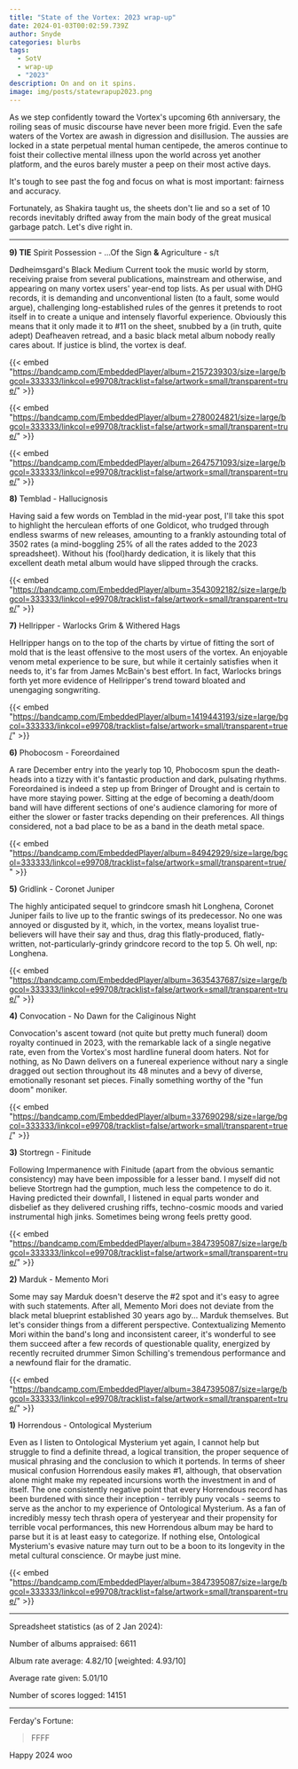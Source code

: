 ```yaml
---
title: "State of the Vortex: 2023 wrap-up"
date: 2024-01-03T00:02:59.739Z
author: Snyde
categories: blurbs
tags:
  - SotV
  - wrap-up
  - "2023"
description: On and on it spins.
image: img/posts/statewrapup2023.png
---
```

As we step confidently toward the Vortex's upcoming 6th anniversary, the roiling seas of music discourse have never been more frigid. Even the safe waters of the Vortex are awash in digression and disillusion. The aussies are locked in a state perpetual mental human centipede, the ameros continue to foist their collective mental illness upon the world across yet another platform, and the euros barely muster a peep on their most active days. 

It's tough to see past the fog and focus on what is most important: fairness and accuracy.

Fortunately, as Shakira taught us, the sheets don't lie and so a set of 10 records inevitably drifted away from the main body of the great musical garbage patch. Let's dive right in.

- - -

**9) TIE** Spirit Possession - ...Of the Sign **&** Agriculture - s/t

Dødheimsgard's Black Medium Current took the music world by storm, receiving praise from several publications, mainstream and otherwise, and appearing on many vortex users' year-end top lists. As per usual with DHG records, it is demanding and unconventional listen (to a fault, some would argue), challenging long-established rules of the genres it pretends to root itself in to create a unique and intensely flavorful experience. Obviously this means that it only made it to #11 on the sheet, snubbed by a (in truth, quite adept) Deafheaven retread, and a basic black metal album nobody really cares about. If justice is blind, the vortex is deaf.

{{< embed "https://bandcamp.com/EmbeddedPlayer/album=2157239303/size=large/bgcol=333333/linkcol=e99708/tracklist=false/artwork=small/transparent=true/" >}}

{{< embed "https://bandcamp.com/EmbeddedPlayer/album=2780024821/size=large/bgcol=333333/linkcol=e99708/tracklist=false/artwork=small/transparent=true/" >}}

{{< embed "https://bandcamp.com/EmbeddedPlayer/album=2647571093/size=large/bgcol=333333/linkcol=e99708/tracklist=false/artwork=small/transparent=true/" >}}

**8)** Temblad - Hallucignosis

Having said a few words on Temblad in the mid-year post, I'll take this spot to highlight the herculean efforts of one Goldicot, who trudged through endless swarms of new releases, amounting to a frankly astounding total of 3502 rates (a mind-boggling 25% of all the rates added to the 2023 spreadsheet). Without his (fool)hardy dedication, it is likely that this excellent death metal album would have slipped through the cracks.

{{< embed "https://bandcamp.com/EmbeddedPlayer/album=3543092182/size=large/bgcol=333333/linkcol=e99708/tracklist=false/artwork=small/transparent=true/" >}}

**7)** Hellripper - Warlocks Grim & Withered Hags

Hellripper hangs on to the top of the charts by virtue of fitting the sort of mold that is the least offensive to the most users of the vortex. An enjoyable venom metal experience to be sure, but while it certainly satisfies when it needs to, it's far from James McBain's best effort. In fact, Warlocks brings forth yet more evidence of Hellripper's trend toward bloated and unengaging songwriting.

{{< embed "https://bandcamp.com/EmbeddedPlayer/album=1419443193/size=large/bgcol=333333/linkcol=e99708/tracklist=false/artwork=small/transparent=true/" >}}

**6)** Phobocosm - Foreordained

A rare December entry into the yearly top 10, Phobocosm spun the death-heads into a tizzy with it's fantastic production and dark, pulsating rhythms. Foreordained is indeed a step up from Bringer of Drought and is certain to have more staying power.  Sitting at the edge of becoming a death/doom band will have different sections of one's audience clamoring for more of either the slower or faster tracks depending on their preferences. All things considered, not a bad place to be as a band in the death metal space.

{{< embed "https://bandcamp.com/EmbeddedPlayer/album=84942929/size=large/bgcol=333333/linkcol=e99708/tracklist=false/artwork=small/transparent=true/" >}}

**5)** Gridlink - Coronet Juniper

The highly anticipated sequel to grindcore smash hit Longhena, Coronet Juniper fails to live up to the frantic swings of its predecessor. No one was annoyed or disgusted by it, which, in the vortex, means loyalist true-believers will have their say and thus, drag this flatly-produced, flatly-written, not-particularly-grindy grindcore record to the top 5. Oh well, np: Longhena.

{{< embed "https://bandcamp.com/EmbeddedPlayer/album=3635437687/size=large/bgcol=333333/linkcol=e99708/tracklist=false/artwork=small/transparent=true/" >}}

**4)** Convocation - No Dawn for the Caliginous Night

Convocation's ascent toward (not quite but pretty much funeral) doom royalty continued in 2023, with the remarkable lack of a single negative rate, even from the Vortex's most hardline funeral doom haters. Not for nothing, as No Dawn delivers on a funereal experience without nary a single dragged out section throughout its 48 minutes and a bevy of diverse, emotionally resonant set pieces. Finally something worthy of the "fun doom" moniker.

{{< embed "https://bandcamp.com/EmbeddedPlayer/album=337690298/size=large/bgcol=333333/linkcol=e99708/tracklist=false/artwork=small/transparent=true/" >}}

**3)** Stortregn - Finitude

Following Impermanence with Finitude (apart from the obvious semantic consistency) may have been impossible for a lesser band. I myself did not believe Stortregn had the gumption, much less the competence to do it. Having predicted their downfall, I listened in equal parts wonder and disbelief as they delivered crushing riffs, techno-cosmic moods and varied instrumental high jinks. Sometimes being wrong feels pretty good.

{{< embed "https://bandcamp.com/EmbeddedPlayer/album=3847395087/size=large/bgcol=333333/linkcol=e99708/tracklist=false/artwork=small/transparent=true/" >}}

**2)** Marduk - Memento Mori

Some may say Marduk doesn't deserve the #2 spot and it's easy to agree with such statements. After all, Memento Mori does not deviate from the black metal blueprint established 30 years ago by... Marduk themselves. But let's consider things from a different perspective. Contextualizing Memento Mori within the band's long and inconsistent career, it's wonderful to see them succeed after a few records of questionable quality, energized by recently recruited drummer Simon Schilling's tremendous performance and a newfound flair for the dramatic.

{{< embed "https://bandcamp.com/EmbeddedPlayer/album=3847395087/size=large/bgcol=333333/linkcol=e99708/tracklist=false/artwork=small/transparent=true/" >}}

**1)** Horrendous - Ontological Mysterium

Even as I listen to Ontological Mysterium yet again, I cannot help but struggle to find a definite thread, a logical transition, the proper sequence of musical phrasing and the conclusion to which it portends. In terms of sheer musical confusion Horrendous easily makes #1, although, that observation alone might make my repeated incursions worth the investment in and of itself. The one consistently negative point that every Horrendous record has been burdened with since their inception - terribly puny vocals - seems to serve as the anchor to my experience of Ontological Mysterium. As a fan of incredibly messy tech thrash opera of yesteryear and their propensity for terrible vocal performances, this new Horrendous album may be hard to parse but it is at least easy to categorize. If nothing else, Ontological Mysterium's evasive nature may turn out to be a boon to its longevity in the metal cultural conscience. Or maybe just mine.

{{< embed "https://bandcamp.com/EmbeddedPlayer/album=3847395087/size=large/bgcol=333333/linkcol=e99708/tracklist=false/artwork=small/transparent=true/" >}}

- - -

Spreadsheet statistics (as of 2 Jan 2024):

Number of albums appraised: 6611

Album rate average: 4.82/10 \[weighted: 4.93/10]

Average rate given: 5.01/10

Number of scores logged: 14151

- - -

Ferday's Fortune:

> FFFF

Happy 2024 woo